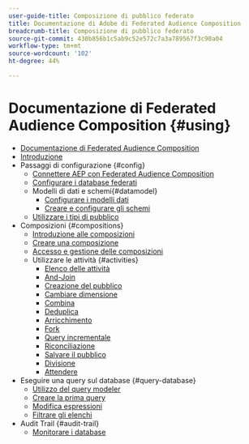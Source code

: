 ```yaml
---
user-guide-title: Composizione di pubblico federato
title: Documentazione di Adobe di Federated Audience Composition
breadcrumb-title: Composizione di pubblico federato
source-git-commit: 430b856b1c5ab9c52e572c7a3a789567f3c90a04
workflow-type: tm+mt
source-wordcount: '102'
ht-degree: 44%

---
```



# Documentazione di Federated Audience Composition {#using}

+ [Documentazione di Federated Audience Composition](home.md)
+ [Introduzione](chapter1/newfile.md)
+ Passaggi di configurazione {#config}
   + [Connettere AEP con Federated Audience Composition](connections/destinations.md)
   + [Configurare i database federati](connections/federated-db.md)
   + Modelli di dati e schemi{#datamodel}
      + [Configurare i modelli dati](data-management/gs-models.md)
      + [Creare e configurare gli schemi](customer/schemas.md)
   + [Utilizzare i tipi di pubblico](customer/audiences.md)
+ Composizioni {#compositions}
   + [Introduzione alle composizioni](compositions/gs-compositions.md)
   + [Creare una composizione](compositions/create-composition.md)
   + [Accesso e gestione delle composizioni](compositions/manage-compositions.md)
   + Utilizzare le attività {#activities}
      + [Elenco delle attività](compositions/activities/about-activities.md)
      + [And-Join](compositions/activities/and-join.md)
      + [Creazione del pubblico](compositions/activities/build-audience.md)
      + [Cambiare dimensione](compositions/activities/change-dimension.md)
      + [Combina](compositions/activities/combine.md)
      + [Deduplica](compositions/activities/deduplication.md)
      + [Arricchimento](compositions/activities/enrichment.md)
      + [Fork](compositions/activities/fork.md)
      + [Query incrementale](compositions/activities/incremental-query.md)
      + [Riconciliazione](compositions/activities/reconciliation.md)
      + [Salvare il pubblico](compositions/activities/save-audience.md)
      + [Divisione](compositions/activities/split.md)
      + [Attendere](compositions/activities/wait.md)
+ Eseguire una query sul database {#query-database}
   + [Utilizzo del query modeler](query/query-modeler-overview.md)
   + [Creare la prima query](query/build-query.md)
   + [Modifica espressioni](query/expression-editor.md)
   + [Filtrare gli elenchi](query/filter.md)
+ Audit Trail {#audit-trail}
   + [Monitorare i database](admin/audit-trail.md)